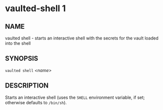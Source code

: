 vaulted-shell 1
=============

NAME
----

vaulted shell - starts an interactive shell with the secrets for the vault loaded into the shell

SYNOPSIS
--------

`vaulted shell` *&lt;name&gt;*

DESCRIPTION
-----------

Starts an interactive shell (uses the `SHELL` environment variable, if set;
otherwise defaults to `/bin/sh`).
